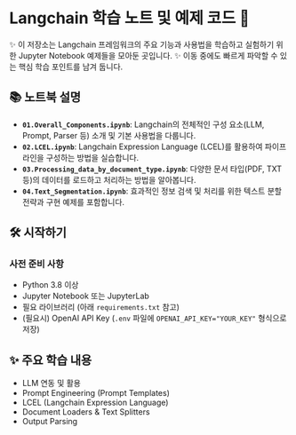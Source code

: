 # Langchain 학습 노트 및 예제 코드 🚀

✨ 이 저장소는 Langchain 프레임워크의 주요 기능과 사용법을 학습하고 실험하기 위한 Jupyter Notebook 예제들을 모아둔 곳입니다.
✨ 이동 중에도 빠르게 파악할 수 있는 핵심 학습 포인트를 남겨 둡니다.

## 📚 노트북 설명

*   **`01.Overall_Components.ipynb`**: Langchain의 전체적인 구성 요소(LLM, Prompt, Parser 등) 소개 및 기본 사용법을 다룹니다.
*   **`02.LCEL.ipynb`**: Langchain Expression Language (LCEL)를 활용하여 파이프라인을 구성하는 방법을 실습합니다.
*   **`03.Processing_data_by_document_type.ipynb`**: 다양한 문서 타입(PDF, TXT 등)의 데이터를 로드하고 처리하는 방법을 알아봅니다.
*   **`04.Text_Segmentation.ipynb`**: 효과적인 정보 검색 및 처리를 위한 텍스트 분할 전략과 구현 예제를 포함합니다.

## 🛠️ 시작하기

### 사전 준비 사항

*   Python 3.8 이상
*   Jupyter Notebook 또는 JupyterLab
*   필요 라이브러리 (아래 `requirements.txt` 참고)
*   (필요시) OpenAI API Key (`.env` 파일에 `OPENAI_API_KEY="YOUR_KEY"` 형식으로 저장)

## ✨ 주요 학습 내용

*   LLM 연동 및 활용
*   Prompt Engineering (Prompt Templates)
*   LCEL (Langchain Expression Language)
*   Document Loaders & Text Splitters
*   Output Parsing
